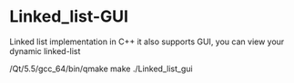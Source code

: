 # Linked_list-GUI
Linked list implementation in C++ it also supports GUI, you can view your dynamic linked-list

/Qt/5.5/gcc_64/bin/qmake 
make
./Linked_list_gui

